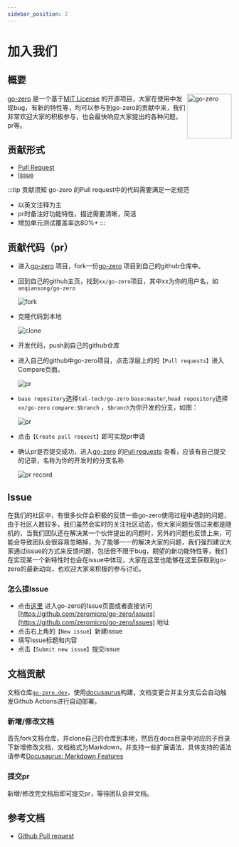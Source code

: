 ```yaml
---
sidebar_position: 2
---
```


# 加入我们

## 概要
<img src="/img/go-zero.png" alt="go-zero" width="100px" height="100px" align="right" />

[go-zero](https://github.com/zeromicro/go-zero) 是一个基于[MIT License](https://github.com/zeromicro/go-zero/blob/master/LICENSE) 的开源项目，大家在使用中发现bug，有新的特性等，均可以参与到go-zero的贡献中来，我们非常欢迎大家的积极参与，也会最快响应大家提出的各种问题，pr等。

## 贡献形式
* [Pull Request](https://github.com/zeromicro/go-zero/pulls)
* [Issue](https://github.com/zeromicro/go-zero/issues)

:::tip 贡献须知
go-zero 的Pull request中的代码需要满足一定规范
* 以英文注释为主
* pr时备注好功能特性，描述需要清晰，简洁
* 增加单元测试覆盖率达80%+
:::


## 贡献代码（pr）
* 进入[go-zero](https://github.com/zeromicro/go-zero) 项目，fork一份[go-zero](https://github.com/zeromicro/go-zero) 项目到自己的github仓库中。
* 回到自己的github主页，找到`xx/go-zero`项目，其中xx为你的用户名，如`anqiansong/go-zero`

    ![fork](/img/fork.png)
* 克隆代码到本地

    ![clone](/img/clone.png)
* 开发代码，push到自己的github仓库
* 进入自己的github中go-zero项目，点击浮层上的的`【Pull requests】`进入Compare页面。

    ![pr](/img/new_pr.png)

* `base repository`选择`tal-tech/go-zero` `base:master`,`head repository`选择`xx/go-zero` `compare:$branch` ，`$branch`为你开发的分支，如图：

    ![pr](/img/compare.png)

* 点击`【Create pull request】`即可实现pr申请
* 确认pr是否提交成功，进入[go-zero](https://github.com/zeromicro/go-zero) 的[Pull requests](https://github.com/zeromicro/go-zero/pulls) 查看，应该有自己提交的记录，名称为你的开发时的分支名称

    ![pr record](/img/pr_record.png)

## Issue
在我们的社区中，有很多伙伴会积极的反馈一些go-zero使用过程中遇到的问题，由于社区人数较多，我们虽然会实时的关注社区动态，但大家问题反馈过来都是随机的，当我们团队还在解决某一个伙伴提出的问题时，另外的问题也反馈上来，可能会导致团队会很容易忽略掉，为了能够一一的解决大家的问题，我们强烈建议大家通过issue的方式来反馈问题，包括但不限于bug，期望的新功能特性等，我们在实现某一个新特性时也会在issue中体现，大家在这里也能够在这里获取到go-zero的最新动向，也欢迎大家来积极的参与讨论。

### 怎么提Issue
* 点击[这里](https://github.com/zeromicro/go-zero/issues) 进入go-zero的Issue页面或者直接访问[https://github.com/zeromicro/go-zero/issues](https://github.com/zeromicro/go-zero/issues) 地址
* 点击右上角的`【New issue】`新建issue
* 填写issue标题和内容
* 点击`【Submit new issue】`提交issue


## 文档贡献

文档仓库[`go-zero.dev`](https://github.com/zeromicro/zero-doc/tree/main/website)，使用[docusaurus](https://docusaurus.io)构建，文档变更合并主分支后会自动触发Github Actions进行自动部署。

### 新增/修改文档
首先fork文档仓库，并clone自己的仓库到本地，然后在docs目录中对应的子目录下新增修改文档，文档格式为Markdown，并支持一些扩展语法，具体支持的语法请参考[Docusaurus: Markdown Features](https://docusaurus.io/docs/markdown-features)

### 提交pr
新增/修改完文档后即可提交pr，等待团队合并文档。

## 参考文档

* [Github Pull request](https://docs.github.com/en/github/collaborating-with-issues-and-pull-requests/proposing-changes-to-your-work-with-pull-requests)
